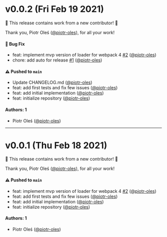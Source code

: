 # v0.0.2 (Fri Feb 19 2021)

:tada: This release contains work from a new contributor! :tada:

Thank you, Piotr Oleś ([@piotr-oles](https://github.com/piotr-oles)), for all your work!

#### 🐛 Bug Fix

- feat: implement mvp version of loader for webpack 4 [#2](https://github.com/piotr-oles/as-loader/pull/2) ([@piotr-oles](https://github.com/piotr-oles))
- chore: add auto for release [#1](https://github.com/piotr-oles/as-loader/pull/1) ([@piotr-oles](https://github.com/piotr-oles))

#### ⚠️ Pushed to `main`

- Update CHANGELOG.md ([@piotr-oles](https://github.com/piotr-oles))
- feat: add first tests and fix few issues ([@piotr-oles](https://github.com/piotr-oles))
- feat: add initial implementation ([@piotr-oles](https://github.com/piotr-oles))
- feat: initialize repository ([@piotr-oles](https://github.com/piotr-oles))

#### Authors: 1

- Piotr Oleś ([@piotr-oles](https://github.com/piotr-oles))

---

# v0.0.1 (Thu Feb 18 2021)

:tada: This release contains work from a new contributor! :tada:

Thank you, Piotr Oleś ([@piotr-oles](https://github.com/piotr-oles)), for all your work!

#### ⚠️ Pushed to `main`

- feat: implement mvp version of loader for webpack 4 [#2](https://github.com/piotr-oles/as-loader/pull/2) ([@piotr-oles](https://github.com/piotr-oles))
- feat: add first tests and fix few issues ([@piotr-oles](https://github.com/piotr-oles))
- feat: add initial implementation ([@piotr-oles](https://github.com/piotr-oles))
- feat: initialize repository ([@piotr-oles](https://github.com/piotr-oles))

#### Authors: 1

- Piotr Oleś ([@piotr-oles](https://github.com/piotr-oles))
